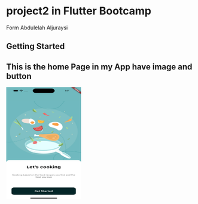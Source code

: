 # project2 in Flutter Bootcamp


Form Abdulelah Aljuraysi
## Getting Started
This is the home Page in my App have image and button
--
<img src="https://raw.githubusercontent.com/36nv/HW-1/main/image_readMy/Home.png" width="200" height="300">
